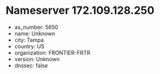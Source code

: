 # Nameserver 172.109.128.250

* as_number: 5650
* name: Unknown
* city: Tampa
* country: US
* organization: FRONTIER-FRTR
* version: Unknown
* dnssec: false
